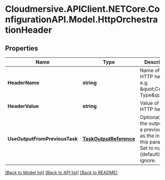 # Cloudmersive.APIClient.NETCore.ConfigurationAPI.Model.HttpOrchestrationHeader
## Properties

Name | Type | Description | Notes
------------ | ------------- | ------------- | -------------
**HeaderName** | **string** | Name of the HTTP header, e.g. \&quot;Content-Type\&quot; | [optional] 
**HeaderValue** | **string** | Value of the HTTP header | [optional] 
**UseOutputFromPreviousTask** | [**TaskOutputReference**](TaskOutputReference.md) | Optional; use the output from a previous task as the input to this parameter.  Set to null (default) to ignore. | [optional] 

[[Back to Model list]](../README.md#documentation-for-models) [[Back to API list]](../README.md#documentation-for-api-endpoints) [[Back to README]](../README.md)

